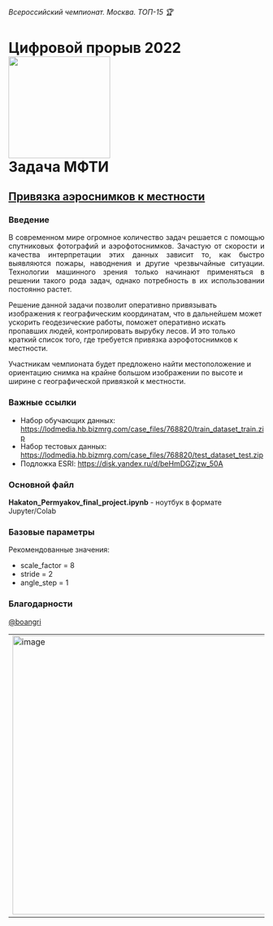 ######  Всероссийский чемпионат. Москва. ТОП-15 🏆

# **Цифровой прорыв 2022** <img src="https://hacks-ai.ru/_next/image?url=%2Fassets%2Flogos%2Flogo-horizontal.png&w=600&q=75" width="200"> <br>**Задача МФТИ**

## [Привязка аэроснимков к местности](https://hacks-ai.ru/championships/758453)

### Введение

<p align="justify">В современном мире огромное количество задач решается с помощью спутниковых фотографий и  аэрофотоснимков. Зачастую от скорости и качества интерпретации этих данных зависит то, как быстро выявляются пожары, наводнения и другие чрезвычайные ситуации. Технологии машинного
зрения только начинают применяться в решении такого рода задач, однако потребность в их использовании постоянно растет.

Решение данной задачи позволит оперативно привязывать изображения к географическим координатам, что в дальнейшем может ускорить геодезические работы, поможет оперативно искать пропавших людей, контролировать вырубку лесов. И это только краткий список того, где требуется привязка аэрофотоснимков к местности.

Участникам чемпионата будет предложено найти местоположение и ориентацию снимка на крайне большом изображении по высоте и ширине с географической привязкой к местности.</p>

### Важные ссылки

* Набор обучающих данных: https://lodmedia.hb.bizmrg.com/case_files/768820/train_dataset_train.zip
* Набор тестовых данных: https://lodmedia.hb.bizmrg.com/case_files/768820/test_dataset_test.zip
* Подложка ESRI: https://disk.yandex.ru/d/beHmDGZjzw_50A

### Основной файл
<b>Hakaton_Permyakov_final_project.ipynb</b> - ноутбук в формате Jupyter/Colab

### Базовые параметры

Рекомендованные значения:
* scale_factor = 8
* stride = 2
* angle_step = 1

### Благодарности
[@boangri](https://github.com/boangri?ysclid=l8z2g2rxay871089186)

<table>
<tr>
<td><img width="548" alt="image" src="https://user-images.githubusercontent.com/44007858/194671473-b75a7b93-1246-4a85-8aa1-ad4ec39dde56.jpg"></td>
<td><img width="549" alt="image" src="https://user-images.githubusercontent.com/44007858/194671468-b71448c9-5831-4179-8317-6a722b8fe897.jpg"></td>
</tr>
</table>

